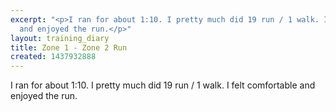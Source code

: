 ```yaml
---
excerpt: "<p>I ran for about 1:10. I pretty much did 19 run / 1 walk. I felt comfortable
  and enjoyed the run.</p>"
layout: training_diary
title: Zone 1 - Zone 2 Run
created: 1437932888
---
```

<p>I ran for about 1:10. I pretty much did 19 run / 1 walk. I felt comfortable and enjoyed the run.</p>

